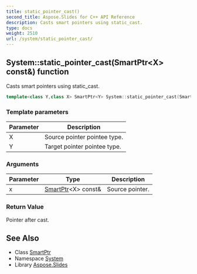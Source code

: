 ```yaml
---
title: static_pointer_cast()
second_title: Aspose.Slides for C++ API Reference
description: Casts smart pointers using static_cast.
type: docs
weight: 2510
url: /system/static_pointer_cast/
---
```

## System::static_pointer_cast(SmartPtr\<X\> const\&) function


Casts smart pointers using static_cast.

```cpp
template<class Y,class X> SmartPtr<Y> System::static_pointer_cast(SmartPtr<X> const &x)
```


### Template parameters

| Parameter | Description |
| --- | --- |
| X | Source pointer pointee type. |
| Y | Target pointer pointee type. |

### Arguments

| Parameter | Type | Description |
| --- | --- | --- |
| x | [SmartPtr](../smartptr/)\<X\> const\& | Source pointer. |

### Return Value

Pointer after cast.

## See Also

* Class [SmartPtr](../smartptr/)
* Namespace [System](../)
* Library [Aspose.Slides](../../)